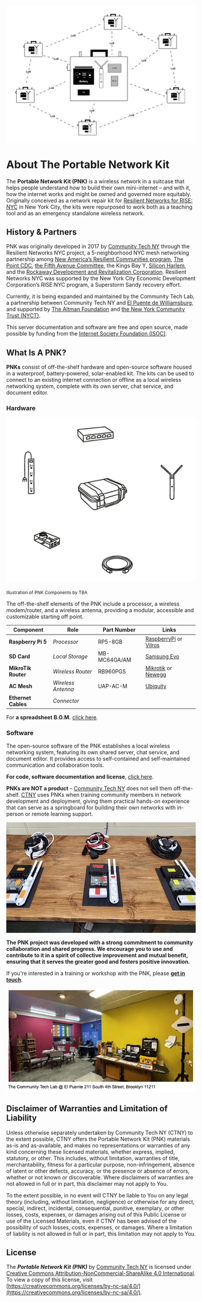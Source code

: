 
![Image of a PNK Kit at the Lab.](assets/PNKs.png)

# **About The Portable Network Kit**

The **Portable Network Kit (PNK)** is a wireless network in a suitcase that helps people understand how to build their own mini-internet – and with it, how the internet works and might be owned and governed more equitably. Originally conceived as a network repair kit for [Resilient Networks for RISE: NYC](https://www.newamerica.org/resilient-communities/flexible-future-ready-networks/rise-nyc/) in New York City, the kits were repurposed to work both as a teaching tool and as an emergency standalone wireless network. 

## **History & Partners**

PNK was originally developed in 2017 by [Community Tech NY](https://www.communitytechny.org/) through the Resilient Networks NYC project, a 5-neighborhood NYC mesh networking partnership among [New America’s Resilient Communities program](https://www.newamerica.org/resilient-communities/), [The Point CDC](https://www.thepoint.org/), [the Fifth Avenue Committee](https://hcr.ny.gov/location/fifth-avenue-committee-inc), the Kings Bay Y, [Silicon Harlem](https://siliconharlem.com/), and the [Rockaway Development and Revitalization Corporation](https://www.rdrc.org/). Resilient Networks NYC was supported by the New York City Economic Development Corporation’s RISE:NYC program, a Superstorm Sandy recovery effort. 

Currently, it is being expanded and maintained by the Community Tech Lab, a partnership between Community Tech NY and [El Puente de Williamsburg](https://www.elpuente.org/), and supported by [The Altman Foundation](https://www.altmanfoundation.org/) and [the New York Community Trust (NYCT)](https://thenytrust.org/).

This server documentation and software are free and open source, made possible by funding from the [Internet Society Foundation (ISOC)](https://www.internetsociety.org/).

## **What Is A PNK?**

**PNKs** consist of off-the-shelf hardware and open-source software housed in a waterproof, battery-powered, solar-enabled kit. The kits can be used to connect to an existing internet connection or offline as a local wireless networking system, complete with its own server, chat service, and document editor. 

### **Hardware**

![Illustration by XXX.](assets/pnk-components.png)

<sub> Illustration of PNK Components by TBA </sub>

The off-the-shelf elements of the PNK include a processor, a wireless modem/router, and a wireless antenna, providing a modular, accessible and customizable starting off point.


| Component  | Role | Part Number | Links | 
| ------------- | ------------- | ------------- | ------------- |
| **Raspberry Pi 5**  | _Processor_ | RP5-8GB | [RaspberryPi](https://www.raspberrypi.com/products/raspberry-pi-5/) or [Vilros](https://vilros.com/collections/raspberry-pi-5/products/raspberry-pi-5?variant=40082990399582)  |
| **SD Card**  | _Local Storage_| MB-MC64GA/AM  | [Samsung Evo](https://www.samsung.com/us/computing/memory-storage/memory-cards/evo-plus-microsdxc-memory-card-64gb-mb-mc64ha-am/)  |
| **MikroTik Router**  | _Wireless Router_ | RB960PGS  | [Mikrotik](https://mikrotik.com/product/RB960PGS) or [Newegg](https://www.newegg.com/p/0XK-000J-00040)  |  
| **AC Mesh**  | _Wireless Antenna_ | UAP-AC-M  | [Ubiquity](https://store.ui.com/us/en/collections/unifi-wifi-outdoor-long-range/products/uap-ac-mesh) | 
| **Ethernet Cables** | _Connector_ | | |


For **a spreadsheet B.O.M.** [click here](https://docs.google.com/spreadsheets/d/1eakXmEV1p509UbTNdT2-7seFS0PiE2jJiWioWvAZDfM/edit?gid=0#gid=0). 

### **Software**
The open-source software of the PNK establishes a local wireless networking system, featuring its own shared server, chat service, and document editor. It provides access to self-contained and self-maintained communication and collaboration tools.

**For code, software documentation and license**, [click here](https://github.com/Community-Tech-Lab/PNK-Software). 

**PNKs are NOT a product** – [Community Tech NY](https://www.communitytechny.org/) does not sell them off-the-shelf. [CTNY](https://www.communitytechny.org/) uses PNKs when training community members in network development and deployment, giving them practical hands-on experience that can serve as a springboard for building their own networks with in-person or remote learning support.

![Photos of PNK for education.](assets/2465b59d3d3fa0a47454f6755971c1c3.jpeg)

**The PNK project was developed with a strong commitment to community collaboration and shared progress. We encourage you to use and contribute to it in a spirit of collective improvement and mutual benefit, ensuring that it serves the greater good and fosters positive innovation.**

If you're interested in a training or workshop with the PNK, please **[get in touch](https://docs.google.com/forms/d/e/1FAIpQLSeaSGgodyQXhLplaR_w3bcliHZtsk8GAK5E5mqxCkI6_oVRzw/viewform?usp=sf_link)**.

![Photos of The Community Tech Lab at El Puente.](assets/commtechlab.png)


## **Disclaimer of Warranties and Limitation of Liability**

Unless otherwise separately undertaken by Community Tech NY (CTNY) to the extent possible, CTNY offers the Portable Network Kit (PNK) materials as-is and as-available, and makes no representations or warranties of any kind concerning these licensed materials, whether express, implied, statutory, or other. This includes, without limitation, warranties of title, merchantability, fitness for a particular purpose, non-infringement, absence of latent or other defects, accuracy, or the presence or absence of errors, whether or not known or discoverable. Where disclaimers of warranties are not allowed in full or in part, this disclaimer may not apply to You.

To the extent possible, in no event will CTNY be liable to You on any legal theory (including, without limitation, negligence) or otherwise for any direct, special, indirect, incidental, consequential, punitive, exemplary, or other losses, costs, expenses, or damages arising out of this Public License or use of the Licensed Materials, even if CTNY has been advised of the possibility of such losses, costs, expenses, or damages. Where a limitation of liability is not allowed in full or in part, this limitation may not apply to You.

## **License**

The ***Portable Network Kit (PNK)*** by [Community Tech NY](https://www.communitytechny.org/) is licensed under [Creative Commons Attribution-NonCommercial-ShareAlike 4.0 International](https://creativecommons.org/licenses/by-nc-sa/4.0/). To view a copy of this license, visit [https://creativecommons.org/licenses/by-nc-sa/4.0/](https://creativecommons.org/licenses/by-nc-sa/4.0/).



